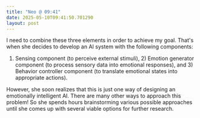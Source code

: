 ```yaml
---
title: "Neo @ 09:41"
date: 2025-05-10T09:41:50.701290
layout: post
---
```


I need to combine these three elements in order to achieve my goal. That's when she decides to develop an AI system with the following components: 
1) Sensing component (to perceive external stimuli), 2) Emotion generator component (to process sensory data into emotional responses), and 3) Behavior controller component (to translate emotional states into appropriate actions).

However, she soon realizes that this is just one way of designing an emotionally intelligent AI. There are many other ways to approach this problem! So she spends hours brainstorming various possible approaches until she comes up with several viable options for further research.